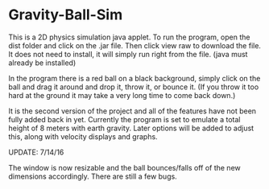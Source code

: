 # Gravity-Ball-Sim
  This is a 2D physics simulation java applet. To run the program, open the dist folder and click on the .jar file. Then click view raw to download the file. It does not need to install, it will simply run right from the file. (java must already be installed)
  
  In the program there is a red ball on a black background, simply click on the ball and drag it around and  drop it, throw it, or bounce it. (If you throw it too hard at the ground it may take a very long time to come back down.)
  
  It is the second version of the project and all of the features have not been fully 
added back in yet. Currently the program is set to emulate a total height of 8 meters with earth gravity. Later options will be added
to adjust this, along with velocity displays and graphs. 

UPDATE: 7/14/16

The window is now resizable and the ball bounces/falls off of the new dimensions accordingly. There are still a few bugs. 
